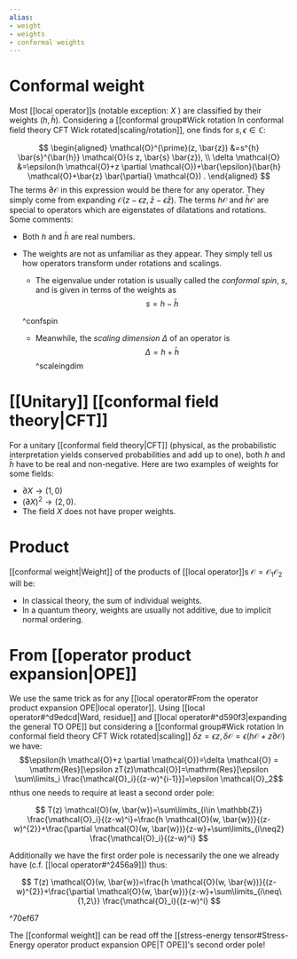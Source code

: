 ```yaml
---
alias:
- weight
- weights
- conformal weights
---
```

# Conformal weight
Most [[local operator]]s (notable exception: $X$ ) are classified by their weights $(h, \bar{h})$. Considering a [[conformal group#Wick rotation In conformal field theory CFT Wick rotated|scaling/rotation]], one finds for $s,\epsilon \in \mathbb{C}$:

$$
\begin{aligned}
\mathcal{O}^{\prime}(z, \bar{z}) &=s^{h} \bar{s}^{\bar{h}} \mathcal{O}(s z, \bar{s} \bar{z}), \\
\delta \mathcal{O} &=\epsilon(h \mathcal{O}+z \partial \mathcal{O})+\bar{\epsilon}(\bar{h} \mathcal{O}+\bar{z} \bar{\partial} \mathcal{O}) .
\end{aligned}
$$
The terms $\partial \mathcal{O}$ in this expression would be there for any operator. They simply come from expanding $\mathcal{O}(z-\epsilon z, \bar{z}-\bar{\epsilon} \bar{z})$. The terms $h \mathcal{O}$ and $\bar{h} \mathcal{O}$ are special to operators which are eigenstates of dilatations and rotations. Some comments:
- Both $h$ and $\bar{h}$ are real numbers. 
- The weights are not as unfamiliar as they appear. They simply tell us how operators transform under rotations and scalings.  

    - The eigenvalue under rotation is usually called the *conformal spin*, $s$, and is given in terms of the weights as$$s=h-\bar{h}$$
    
    ^confspin
    - Meanwhile, the *scaling dimension* $\Delta$ of an operator is $$\Delta=h+\bar{h}$$ ^scaleingdim


# [[Unitary]] [[conformal field theory|CFT]]
For a unitary [[conformal field theory|CFT]] (physical, as the probabilistic interpretation yields conserved probabilities and add up to one), both $h$ and $\bar{h}$ have to be real and non-negative. Here are two examples of weights for some fields:
- $\partial X \rightarrow(1,0)$ 
- $(\partial X)^{2} \rightarrow(2,0)$. 
- The field $X$ does not have proper weights.

# Product
[[conformal weight|Weight]] of the products of [[local operator]]s $\mathcal{O}=\mathcal{O}_{1} \mathcal{O}_{2}$ will be:

- In classical theory, the sum of individual weights. 
- In a quantum theory, weights are usually not additive, due to implicit normal ordering.

# From [[operator product expansion|OPE]]

We use the same trick as for any [[local operator#From the operator product expansion OPE|local operator]]. Using [[local operator#^d9edcd|Ward, residue]] and [[local operator#^d590f3|expanding the general TO OPE]] but considering a [[conformal group#Wick rotation In conformal field theory CFT Wick rotated|scaling]]  $\delta z=\epsilon z, \delta \mathcal{O}=\epsilon(h \mathcal{O}+z \partial \mathcal{O})$ we have:$$\epsilon(h \mathcal{O}+z \partial \mathcal{O})=\delta \mathcal{O} = \mathrm{Res}[\epsilon zT(z)\mathcal{O}]=\mathrm{Res}[\epsilon \sum\limits_i \frac{\mathcal{O}_i}{(z-w)^{i-1}}]=\epsilon \mathcal{O}_2$$nthus one needs to require at least a second order pole:

$$
T(z) \mathcal{O}(w, \bar{w})=\sum\limits_{i\in \mathbb{Z}} \frac{\mathcal{O}_i}{(z-w)^i}=\frac{h \mathcal{O}(w, \bar{w})}{(z-w)^{2}}+\frac{\partial \mathcal{O}(w, \bar{w})}{z-w}+\sum\limits_{i\neq2} \frac{\mathcal{O}_i}{(z-w)^i}
$$

Additionally we have the first order pole is necessarily the one we already have (c.f. [[local operator#^2456a9]]) thus: 

$$
T(z) \mathcal{O}(w, \bar{w})=\frac{h \mathcal{O}(w, \bar{w})}{(z-w)^{2}}+\frac{\partial \mathcal{O}(w, \bar{w})}{z-w}+\sum\limits_{i\neq\{1,2\}} \frac{\mathcal{O}_i}{(z-w)^i}
$$

^70ef67

The [[conformal weight]] can be read off the [[stress-energy tensor#Stress-Energy operator product expansion OPE|T OPE]]'s second order pole!